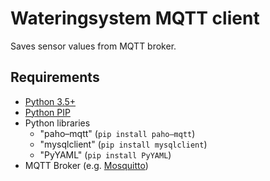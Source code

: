 # Wateringsystem MQTT client
Saves sensor values from MQTT broker.
## Requirements
* [Python 3.5+](https://www.python.org/downloads/)
* [Python PIP](https://pip.pypa.io/en/stable/installing/)
* Python libraries
  * "paho–mqtt" (``pip install paho–mqtt``)
  * "mysqlclient" (``pip install mysqlclient``)
  * "PyYAML" (``pip install PyYAML``)
* MQTT Broker (e.g. [Mosquitto](https://mosquitto.org/))
